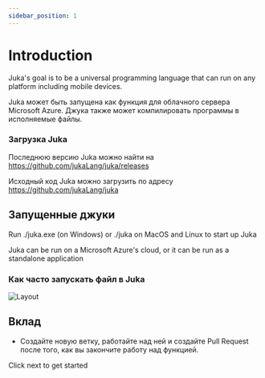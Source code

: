 ```yaml
---
sidebar_position: 1
---
```


# Introduction

Juka's goal is to be a universal programming language that can run on any platform including mobile devices.

Juka может быть запущена как функция для облачного сервера Microsoft Azure. Джука также может компилировать программы в исполняемые файлы.


### Загрузка Juka
Последнюю версию Juka можно найти на https://github.com/jukaLang/juka/releases

Исходный код Juka можно загрузить по адресу https://github.com/jukaLang/juka

## Запущенные джуки
Run ./juka.exe (on Windows) or ./juka on MacOS and Linux to start up Juka

Juka can be run on a Microsoft Azure's cloud, or it can be run as a standalone application

### Как часто запускать файл в Juka
![Layout](/img/Runtime.png)

## Вклад
- Создайте новую ветку, работайте над ней и создайте Pull Request после того, как вы закончите работу над функцией.

Click next to get started